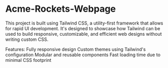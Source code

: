 # Acme-Rockets-Webpage
This project is built using Tailwind CSS, a utility-first framework that allows for rapid UI development. It's designed to showcase how Tailwind can be used to build responsive, customizable, and efficient web designs without writing custom CSS.

Features:
Fully responsive design
Custom themes using Tailwind's configuration
Modular and reusable components
Fast loading time due to minimal CSS footprint

